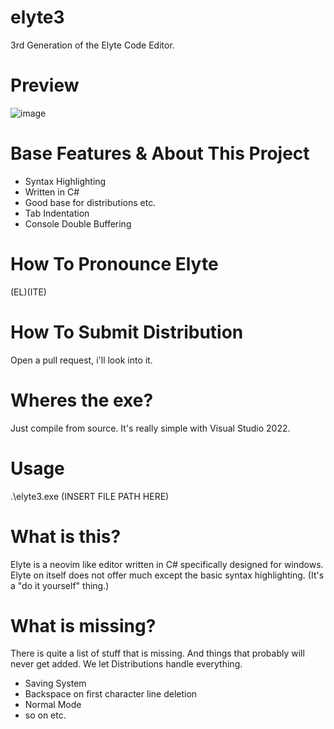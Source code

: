# elyte3
3rd Generation of the Elyte Code Editor.

# Preview
![image](https://github.com/Storm99999/elyte3/assets/87811650/b21672e2-5c39-42cf-a736-8efe7d9f49e4)

# Base Features & About This Project
* Syntax Highlighting
* Written in C#
* Good base for distributions etc.
* Tab Indentation
* Console Double Buffering

# How To Pronounce Elyte
(EL)(ITE)

# How To Submit Distribution
Open a pull request, i'll look into it.

# Wheres the exe?
Just compile from source. It's really simple with Visual Studio 2022.

# Usage
.\elyte3.exe (INSERT FILE PATH HERE)

# What is this?
Elyte is a neovim like editor written in C# specifically designed for windows. Elyte on itself does not offer much except the basic syntax highlighting. (It's a "do it yourself" thing.)

# What is missing?
There is quite a list of stuff that is missing. And things that probably will never get added. We let Distributions handle everything.
* Saving System
* Backspace on first character line deletion
* Normal Mode
* so on etc.
